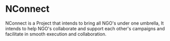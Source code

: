 # NConnect
NConnect is a Project that intends to bring all NGO's under one umbrella, It intends to help NGO's collaborate and support each other's campaigns and facilitate in smooth execution and collaboration.
